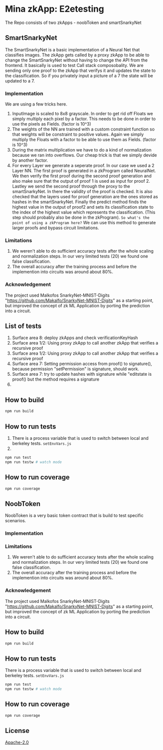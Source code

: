 # Mina zkApp: E2etesting

The Repo consists of two zkApps - noobToken and smartSnarkyNet

## SmartSnarkyNet

The SmartSnarkyNet is a basic implementation of a Neural Net that classifies images.
The zkApp gets called by a proxy zkApp to be able to change the SmartSnarkyNet without having to change the API from the frontend. It basically is used to test Call stack composobality. We are sending only one proof to the zkApp that verifys it and updates the state to the classification.
So if you privately input a picture of a 7 the state will be updated to a 7.

### Implementation

We are using a few tricks here.

1. InputImage is scaled to 8x8 grayscale. In order to get rid off Floats we simply multiply each pixel by a factor. This needs to be done in order to use the pixels as Fields. (factor is 10^3)
2. The weights of the NN are trained with a custom constraint function so that weights will be constraint to positive values. Again we simply multiply the Floats with a factor to be able to use them as Fields. (factor is 10^3)
3. During the matrix multiplication we have to do a kind of normalization because we ran into overflows. Our cheap trick is that we simply devide by another factor.
4. For every Layer we generate a seperate proof. In our case we used a 2 Layer NN. The first proof is generated in a zkProgram called NeuralNet. We then verify the first proof during the second proof generation and also make sure that the output of proof 1 is used as input for proof 2. Lastley we send the second proof through the proxy to the smartSnarkyNet. In there the validity of the proof is checked. It is also checked that the layers used for proof generation are the ones stored as hashes in the smartSnarkyNet. Finally the predict method finds the highest value in the output of proof2 and sets its classification state to the index of the highest value which represents the classification. (This step should probably also be done in the zkProgram).
   `So what's the point of using a zkProgram here?`
   We can use this method to generate larger proofs and bypass circuit limitations.

### Limitations

1. We weren't able to do sufficient accuracy tests after the whole scaling and normalization steps. In our very limited tests (20) we found one false classification.
2. The overall accuracy after the training process and before the implemention into circuits was around about 80%.

### Acknowledgement

The project used Malkofos SnarkyNet-MNIST-Digits
"https://github.com/Makalfo/SnarkyNet-MNIST-Digits"
as a starting point, but improved the concept of zk ML Application by
porting the prediction into a circuit.

## List of tests

1. Surface area 8: deploy zkApps and check verificationKeyHash
2. Surface area 1/2: Using proxy zkApp to call another zkApp that verifies a recursive proof
3. Surface area 1/2: Using proxy zkApp to call another zkApp that verifies a recursive proof
4. Surface area 7: Setting permission access from proof() to signature(), because permission "setPermission" is signature, should work.
5. Surface area 7: try to update hashes with signature while "editstate is proof() but the method requires a signature
6.

## How to build

```sh
npm run build
```

## How to run tests

1. There is a process variable that is used to switch between local and berkeley tests.
   `setEnvVars.js`
2.

```sh
npm run test
npm run testw # watch mode
```

## How to run coverage

```sh
npm run coverage
```

## NoobToken

NoobToken is a very basic token contract that is build to test specific scenarios.

### Implementation

### Limitations

1. We weren't able to do sufficient accuracy tests after the whole scaling and normalization steps. In our very limited tests (20) we found one false classification.
2. The overall accuracy after the training process and before the implemention into circuits was around about 80%.

### Acknowledgement

The project used Malkofos SnarkyNet-MNIST-Digits
"https://github.com/Makalfo/SnarkyNet-MNIST-Digits"
as a starting point, but improved the concept of zk ML Application by
porting the prediction into a circuit.

## How to build

```sh
npm run build
```

## How to run tests

There is a process variable that is used to switch between local and berkeley tests.
`setEnvVars.js`

```sh
npm run test
npm run testw # watch mode
```

## How to run coverage

```sh
npm run coverage
```

## License

[Apache-2.0](LICENSE)
